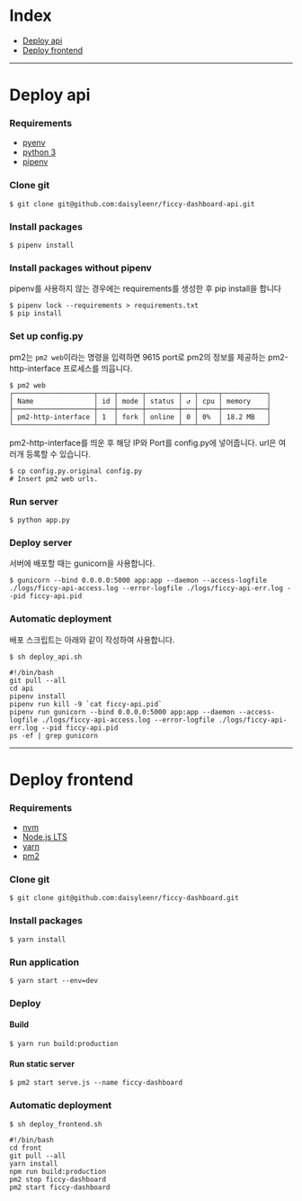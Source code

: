 # Index

- [Deploy api](#Deploy-api)
- [Deploy frontend](#Deploy-frontend)

---

# Deploy api

### Requirements

- [pyenv](https://github.com/pyenv/pyenv-installer)
- [python 3](https://github.com/pyenv/pyenv#simple-python-version-management-pyenv)
- [pipenv](https://pipenv.readthedocs.io/en/latest/install/#pragmatic-installation-of-pipenv)

### Clone git

    $ git clone git@github.com:daisyleenr/ficcy-dashboard-api.git

### Install packages

    $ pipenv install

### Install packages without pipenv
pipenv를 사용하지 않는 경우에는 requirements를 생성한 후 pip install을 합니다

    $ pipenv lock --requirements > requirements.txt
    $ pip install

### Set up config.py
pm2는 `pm2 web`이라는 명령을 입력하면 9615 port로 pm2의 정보를 제공하는 pm2-http-interface 프로세스를 띄웁니다.

    $ pm2 web
    ┌────────────────────┬────┬──────┬────────┬───┬─────┬───────────┐
    │ Name               │ id │ mode │ status │ ↺ │ cpu │ memory    │
    ├────────────────────┼────┼──────┼────────┼───┼─────┼───────────┤
    │ pm2-http-interface │ 1  │ fork │ online │ 0 │ 0%  │ 18.2 MB   │
    └────────────────────┴────┴──────┴────────┴───┴─────┴───────────┘

pm2-http-interface를 띄운 후 해당 IP와 Port를 config.py에 넣어줍니다. url은 여러개 등록할 수 있습니다.

    $ cp config.py.original config.py
    # Insert pm2 web urls.

### Run server

    $ python app.py

### Deploy server
서버에 배포할 때는 gunicorn을 사용합니다.

    $ gunicorn --bind 0.0.0.0:5000 app:app --daemon --access-logfile ./logs/ficcy-api-access.log --error-logfile ./logs/ficcy-api-err.log --pid ficcy-api.pid

### Automatic deployment
배포 스크립트는 아래와 같이 작성하여 사용합니다.

    $ sh deploy_api.sh

    #!/bin/bash
    git pull --all
    cd api
    pipenv install
    pipenv run kill -9 `cat ficcy-api.pid`
    pipenv run gunicorn --bind 0.0.0.0:5000 app:app --daemon --access-logfile ./logs/ficcy-api-access.log --error-logfile ./logs/ficcy-api-err.log --pid ficcy-api.pid
    ps -ef | grep gunicorn


---

# Deploy frontend

### Requirements

- [nvm](https://github.com/nvm-sh/nvm#install--update-script)
- [Node.js LTS](https://github.com/nvm-sh/nvm#long-term-support)
- [yarn](https://yarnpkg.com/lang/en/docs/install/#debian-stable)
- [pm2](http://pm2.keymetrics.io/docs/usage/quick-start/#installation)

### Clone git

    $ git clone git@github.com:daisyleenr/ficcy-dashboard.git

### Install packages

    $ yarn install

### Run application

    $ yarn start --env=dev

### Deploy

#### Build

    $ yarn run build:production

#### Run static server

    $ pm2 start serve.js --name ficcy-dashboard

### Automatic deployment

    $ sh deploy_frontend.sh

    #!/bin/bash
    cd front
    git pull --all
    yarn install
    npm run build:production
    pm2 stop ficcy-dashboard
    pm2 start ficcy-dashboard

